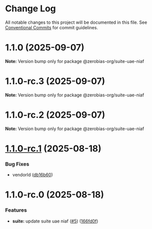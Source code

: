 # Change Log

All notable changes to this project will be documented in this file.
See [Conventional Commits](https://conventionalcommits.org) for commit guidelines.

# 1.1.0 (2025-09-07)

**Note:** Version bump only for package @zerobias-org/suite-uae-niaf





# 1.1.0-rc.3 (2025-09-07)

**Note:** Version bump only for package @zerobias-org/suite-uae-niaf





# 1.1.0-rc.2 (2025-09-07)

**Note:** Version bump only for package @zerobias-org/suite-uae-niaf





# [1.1.0-rc.1](https://github.com/zerobias-org/suite/compare/@zerobias-org/suite-uae-niaf@1.1.0-rc.0...@zerobias-org/suite-uae-niaf@1.1.0-rc.1) (2025-08-18)


### Bug Fixes

* vendorId ([db16b60](https://github.com/zerobias-org/suite/commit/db16b60363e454b51b5079d7cbad6f16f363c9b3))





# 1.1.0-rc.0 (2025-08-18)


### Features

* **suite:** update suite uae niaf ([#5](https://github.com/zerobias-org/suite/issues/5)) ([166fd0f](https://github.com/zerobias-org/suite/commit/166fd0f638c63f0946ab4aa61e48550b53c89b4e))
